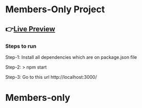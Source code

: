 # Members-Only Project

## 👉[Live Preview](https://members-only-by-rajesh.herokuapp.com/messages)

### Steps to run

Step-1: Install all dependencies which are on package.json file

Step-2: > npm start

Step-3: Go to this url http://localhost:3000/
# Members-only
